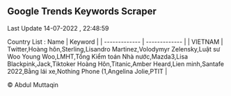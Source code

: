 

## Google Trends Keywords Scraper 
 
Last Update 14-07-2022 , 22:48:59

Country List :
 Name  | Keyword |
| ------------- | ------------- |
| VIETNAM | Twitter,Hoàng hôn,Sterling,Lisandro Martinez,Volodymyr Zelensky,Luật sư Woo Young Woo,LMHT,Tổng Kiểm toán Nhà nước,Mazda3,Lisa Blackpink,Jack,Tiktoker Hoàng Hôn,Titanic,Amber Heard,Lien minh,Santafe 2022,Bằng lái xe,Nothing Phone (1,Angelina Jolie,PTIT |



© Abdul Muttaqin 
